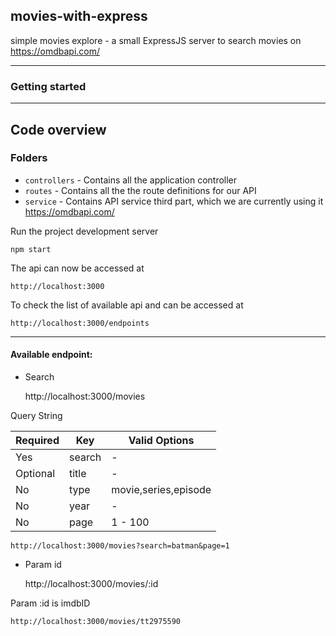 ## movies-with-express
simple movies explore - a small ExpressJS server to search movies on https://omdbapi.com/

----------

### Getting started

----------

## Code overview

### Folders

- `controllers` - Contains all the application controller
- `routes` - Contains all the the route definitions for our API
- `service` - Contains API service third part, which we are currently using it https://omdbapi.com/

Run the project development server

    npm start

The api can now be accessed at

    http://localhost:3000

To check the list of available api and can be accessed at

    http://localhost:3000/endpoints


----------

#### Available endpoint:
- Search

    http://localhost:3000/movies

Query String

| **Required** 	|       **Key**      |  **Valid Options**   |
|---------------|--------------------|----------------------|
| Yes      	    | search         	 |          -         	|
| Optional      | title         	 |          -         	|
| No      	    | type               | movie,series,episode |
| No     	    | year          	 |          -     	    |
| No     	    | page          	 |        1 - 100    	|

``` http://localhost:3000/movies?search=batman&page=1 ```

- Param id

    http://localhost:3000/movies/:id

Param :id is imdbID 

``` http://localhost:3000/movies/tt2975590 ```
